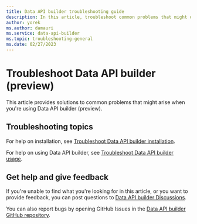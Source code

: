 ```yaml
---
title: Data API builder troubleshooting guide
description: In this article, troubleshoot common problems that might occur when you're installing or using Data API builder. 
author: yorek 
ms.author: damauri 
ms.service: data-api-builder 
ms.topic: troubleshooting-general 
ms.date: 02/27/2023 
---
```


# Troubleshoot Data API builder (preview)

This article provides solutions to common problems that might arise when you're using Data API builder (preview).

## Troubleshooting topics

For help on installation, see [Troubleshoot Data API builder installation](troubleshooting-installation.md).

For help on using Data API builder, see [Troubleshoot Data API builder usage](troubleshooting-usage.md).

## Get help and give feedback

If you're unable to find what you're looking for in this article, or you want to provide feedback, you can post questions to [Data API builder Discussions](https://github.com/Azure/data-api-builder/discussions).

You can also report bugs by opening GitHub Issues in the [Data API builder GitHub repository](https://github.com/Azure/data-api-builder).
